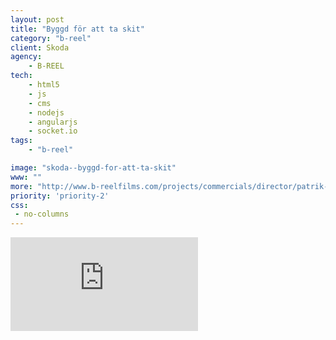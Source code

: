 ```yaml
---
layout: post
title: "Byggd för att ta skit"
category: "b-reel"
client: Skoda
agency:
    - B-REEL
tech:
    - html5
    - js
    - cms
    - nodejs
    - angularjs
    - socket.io
tags:
    - "b-reel"

image: "skoda--byggd-for-att-ta-skit"
www: ""
more: "http://www.b-reelfilms.com/projects/commercials/director/patrik-gyllstrom/case/686/skoda/"
priority: 'priority-2'
css:
 - no-columns
---
```


<div class="video-wrapper">
<iframe src="https://player.vimeo.com/video/106796861" frameborder="0" webkitallowfullscreen mozallowfullscreen allowfullscreen></iframe>
</div>
